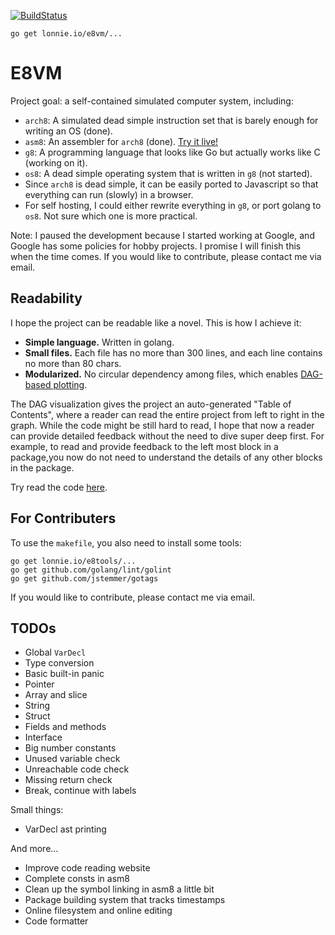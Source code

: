 [![BuildStatus](https://travis-ci.org/h8liu/e8vm.png?branch=master)](https://travis-ci.org/h8liu/e8vm)

```
go get lonnie.io/e8vm/...
```

# E8VM

Project goal: a self-contained simulated computer system, including:

- `arch8`: A simulated dead simple instruction set that is barely enough for writing an OS (done).
- `asm8`: An assembler for `arch8` (done). [Try it live!](http://lonnie.io/asmplay/)
- `g8`: A programming language that looks like Go but actually works like C (working on it).
- `os8`: A dead simple operating system that is written in `g8` (not started).
- Since `arch8` is dead simple, it can be easily ported to Javascript so that everything can run (slowly) in a browser.
- For self hosting, I could either rewrite everything in `g8`, or port golang to `os8`. Not sure which one is more practical.

Note: I paused the development because I started working at Google, and Google has some policies for hobby projects. 
I promise I will finish this when the time comes. If you would like to contribute, please contact me via email.

## Readability

I hope the project can be readable like a novel. This is how I achieve it:

- **Simple language.** Written in golang.
- **Small files.** Each file has no more than 300 lines, and each line contains no more than 80 chars.
- **Modularized.** No circular dependency among files, which enables [DAG-based plotting](http://8k.lonnie.io). 

The DAG visualization gives the project an auto-generated "Table of Contents", where a reader can read the entire project 
from left to right in the graph. While the code might be still hard to read, I hope that now a reader can provide 
detailed feedback without the need to dive super deep first. 
For example, to read and provide feedback to the left most block in 
a package,you now do not need to understand the details of any other blocks in the package.

Try read the code [here](http://8k.lonnie.io).

## For Contributers

To use the `makefile`, you also need to install some tools:

```
go get lonnie.io/e8tools/...
go get github.com/golang/lint/golint
go get github.com/jstemmer/gotags
```

If you would like to contribute, please contact me via email.

## TODOs

- Global `VarDecl`
- Type conversion
- Basic built-in panic
- Pointer
- Array and slice
- String
- Struct
- Fields and methods
- Interface					
- Big number constants
- Unused variable check
- Unreachable code check
- Missing return check
- Break, continue with labels

Small things:

- VarDecl ast printing

And more...

- Improve code reading website
- Complete consts in asm8
- Clean up the symbol linking in asm8 a little bit
- Package building system that tracks timestamps
- Online filesystem and online editing
- Code formatter
